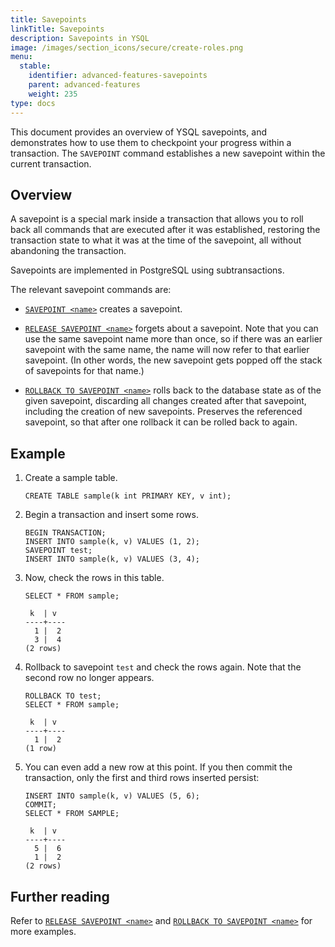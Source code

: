 ```yaml
---
title: Savepoints
linkTitle: Savepoints
description: Savepoints in YSQL
image: /images/section_icons/secure/create-roles.png
menu:
  stable:
    identifier: advanced-features-savepoints
    parent: advanced-features
    weight: 235
type: docs
---
```


This document provides an overview of YSQL savepoints, and demonstrates how to use them to checkpoint your progress within a transaction. The `SAVEPOINT` command establishes a new savepoint within the current transaction.

## Overview

A savepoint is a special mark inside a transaction that allows you to roll back all commands that are executed after it was established, restoring the transaction state to what it was at the time of the savepoint, all without abandoning the transaction.

Savepoints are implemented in PostgreSQL using subtransactions.

The relevant savepoint commands are:

* [`SAVEPOINT <name>`](../../../../api/ysql/the-sql-language/statements/savepoint_create/) creates a savepoint.

* [`RELEASE SAVEPOINT <name>`](../../../../api/ysql/the-sql-language/statements/savepoint_release/) forgets about a savepoint. Note that you can use the same savepoint name more than once, so if there was an earlier savepoint with the same name, the name will now refer to that earlier savepoint. (In other words, the new savepoint gets popped off the stack of savepoints for that name.)

* [`ROLLBACK TO SAVEPOINT <name>`](../../../../api/ysql/the-sql-language/statements/savepoint_rollback/) rolls back to the database state as of the given savepoint, discarding all changes created after that savepoint, including the creation of new savepoints. Preserves the referenced savepoint, so that after one rollback it can be rolled back to again.

## Example

1. Create a sample table.

    ```plpgsql
    CREATE TABLE sample(k int PRIMARY KEY, v int);
    ```

1. Begin a transaction and insert some rows.

    ```plpgsql
    BEGIN TRANSACTION;
    INSERT INTO sample(k, v) VALUES (1, 2);
    SAVEPOINT test;
    INSERT INTO sample(k, v) VALUES (3, 4);
    ```

1. Now, check the rows in this table.

    ```plpgsql
    SELECT * FROM sample;
    ```

    ```output
     k  | v
    ----+----
      1 |  2
      3 |  4
    (2 rows)
    ```

1. Rollback to savepoint `test` and check the rows again. Note that the second row no longer appears.

    ```plpgsql
    ROLLBACK TO test;
    SELECT * FROM sample;
    ```

    ```output
     k  | v
    ----+----
      1 |  2
    (1 row)
    ```

1. You can even add a new row at this point. If you then commit the transaction, only the first and third rows inserted persist:

    ```plpgsql
    INSERT INTO sample(k, v) VALUES (5, 6);
    COMMIT;
    SELECT * FROM SAMPLE;
    ```

    ```output
     k  | v
    ----+----
      5 |  6
      1 |  2
    (2 rows)
    ```

## Further reading

Refer to [`RELEASE SAVEPOINT <name>`](../../../../api/ysql/the-sql-language/statements/savepoint_release/) and [`ROLLBACK TO SAVEPOINT <name>`](../../../../api/ysql/the-sql-language/statements/savepoint_rollback/) for more examples.
